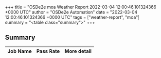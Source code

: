 +++
title = "OSDe2e moa Weather Report 2022-03-04 12:00:46.101324366 +0000 UTC"
author = "OSDe2e Automation"
date = "2022-03-04 12:00:46.101324366 +0000 UTC"
tags = ["weather-report", "moa"]
summary = "<table class=\"summary\"></table>"
+++
## Summary

| Job Name | Pass Rate | More detail |
|----------|-----------|-------------|




